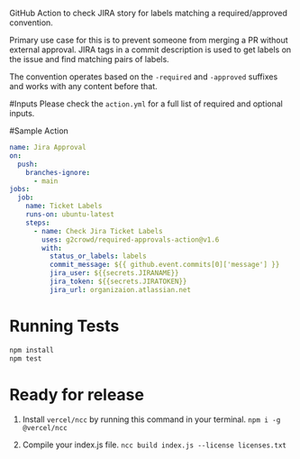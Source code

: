 GitHub Action to check JIRA story for labels matching a required/approved convention.

Primary use case for this is to prevent someone from merging a PR without external approval.
JIRA tags in a commit description is used to get labels on the issue and find matching pairs of labels.

The convention operates based on the `-required` and `-approved` suffixes and works with any content before that.

#Inputs
Please check the `action.yml` for a full list of required and optional inputs.

#Sample Action

```yaml
name: Jira Approval
on:
  push:
    branches-ignore:
      - main
jobs:
  job:
    name: Ticket Labels
    runs-on: ubuntu-latest
    steps:
      - name: Check Jira Ticket Labels
        uses: g2crowd/required-approvals-action@v1.6
        with:
          status_or_labels: labels
          commit_message: ${{ github.event.commits[0]['message'] }}
          jira_user: ${{secrets.JIRANAME}}
          jira_token: ${{secrets.JIRATOKEN}}
          jira_url: organizaion.atlassian.net
```

# Running Tests

```bash
npm install
npm test
```

# Ready for release

1. Install `vercel/ncc` by running this command in your terminal. `npm i -g @vercel/ncc`

2. Compile your index.js file. `ncc build index.js --license licenses.txt`
